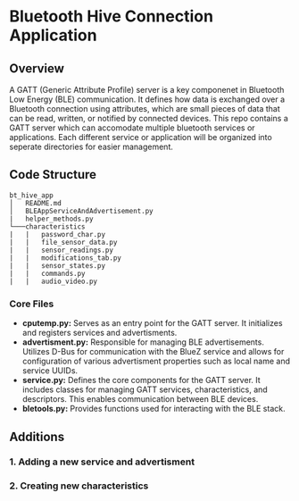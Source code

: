 # Bluetooth Hive Connection Application

## Overview
A GATT (Generic Attribute Profile) server is a key componenet in Bluetooth Low Energy (BLE) communication. It defines how data is exchanged over a Bluetooth connection using attributes, which are small pieces of data that can be read, written, or notified by connected devices. This repo contains a GATT server which can accomodate multiple bluetooth services or applications. Each different service or application will be organized into seperate directories for easier management.

## Code Structure
```
bt_hive_app
│   README.md  
│   BLEAppServiceAndAdvertisement.py
|   helper_methods.py
└───characteristics
|   |   password_char.py
|   |   file_sensor_data.py
|   |   sensor_readings.py
|   |   modifications_tab.py
|   |   sensor_states.py
|   |   commands.py
|   |   audio_video.py  

```
### Core Files
- **cputemp.py:** Serves as an entry point for the GATT server. It initializes and registers services and advertisments.
- **advertisment.py:** Responsible for managing BLE advertisements. Utilizes D-Bus for communication with the BlueZ service and allows for configuration of various advertisment properties such as local name and service UUIDs.
- **service.py:** Defines the core components for the GATT server. It includes classes for managing GATT services, characteristics, and descriptors. This enables communication between BLE devices.
- **bletools.py:** Provides functions used for interacting with the BLE stack.

## Additions
### 1. Adding a new service and advertisment

### 2. Creating new characteristics
